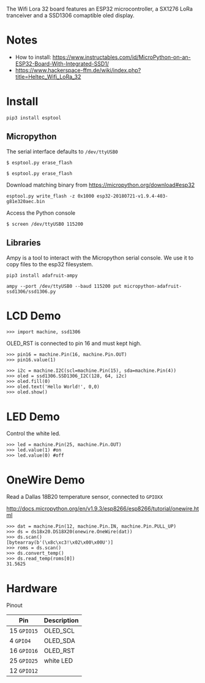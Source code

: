The Wifi Lora 32 board features an ESP32 microcontroller, a SX1276 LoRa tranceiver and a SSD1306 comaptible oled display.

# Notes



  * How to install: https://www.instructables.com/id/MicroPython-on-an-ESP32-Board-With-Integrated-SSD1/
  * https://www.hackerspace-ffm.de/wiki/index.php?title=Heltec_Wifi_LoRa_32

# Install
```
pip3 install esptool
```

## Micropython
The serial interface defaults to ```/dev/ttyUSB0```

```
$ esptool.py erase_flash
```

```
$ esptool.py erase_flash
```

Download matching binary from https://micropython.org/download#esp32

```
esptool.py write_flash -z 0x1000 esp32-20180721-v1.9.4-403-g81e320aec.bin
```

Access the Python console
```
$ screen /dev/ttyUSB0 115200
```

## Libraries
Ampy is a tool to interact with the Micropython serial console. We use it to copy files to the esp32 filesystem.

``` 
pip3 install adafruit-ampy
```

```
ampy --port /dev/ttyUSB0 --baud 115200 put micropython-adafruit-ssd1306/ssd1306.py
```

# LCD Demo

```
>>> import machine, ssd1306
```
OLED_RST is connected to pin 16 and must kept high.
```
>>> pin16 = machine.Pin(16, machine.Pin.OUT)
>>> pin16.value(1)
```


```
>>> i2c = machine.I2C(scl=machine.Pin(15), sda=machine.Pin(4))
>>> oled = ssd1306.SSD1306_I2C(128, 64, i2c)
>>> oled.fill(0)
>>> oled.text('Hello World!', 0,0)
>>> oled.show()
```

# LED Demo
Control the white led.
```
>>> led = machine.Pin(25, machine.Pin.OUT)
>>> led.value(1) #on
>>> led.value(0) #off
```

# OneWire Demo
Read a Dallas 18B20 temperature sensor, connected to `GPIOXX`

http://docs.micropython.org/en/v1.9.3/esp8266/esp8266/tutorial/onewire.html

```
>>> dat = machine.Pin(12, machine.Pin.IN, machine.Pin.PULL_UP)
>>> ds = ds18x20.DS18X20(onewire.OneWire(dat))
>>> ds.scan()
[bytearray(b'(\x8c\xc3!\x02\x00\x00U')]
>>> roms = ds.scan()
>>> ds.convert_temp()
>>> ds.read_temp(roms[0])
31.5625
```

# Hardware
Pinout

| Pin | Description |
| ------------- | ------------- |
| 15 `GPIO15`  | OLED_SCL  |
| 4 `GPIO4`  | OLED_SDA  |
| 16 `GPIO16`  | OLED_RST  |
| 25 `GPIO25`  | white LED  |
| 12 `GPIO12` |  | 

